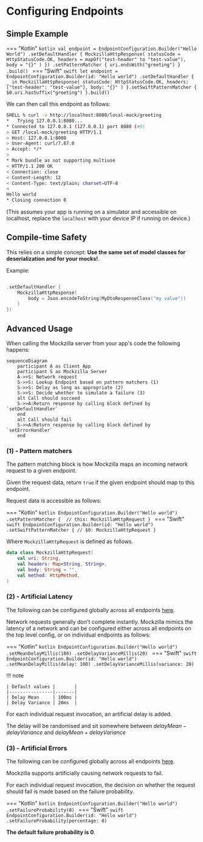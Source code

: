 # Configuring Endpoints

## Simple Example

=== "Kotlin"
    ```kotlin
    val endpoint = EndpointConfiguration.Builder("Hello World")
        .setDefaultHandler {
            MockzillaHttpResponse(
                statusCode = HttpStatusCode.OK,
                headers = mapOf("test-header" to "test-value"),
                body = "{}"
            )
        })
        .setPatternMatcher { uri.endsWith("greeting") }
        .build()
    ```
=== "Swift"
    ```swift
    let endpoint = EndpointConfiguration.Builder(id: "Hello world")
        .setDefaultHandler { _ in
            MockzillaHttpResponse(
                statusCode: HttpStatusCode.OK,
                headers: ["test-header": "test-value"],
                body: "{}"
            )
        }.setSwiftPatternMatcher {
            $0.uri.hasSuffix("greeting")
        }.build()
    ```

We can then call this endpoint as follows:
```bash
SHELL % curl -v http://localhost:8080/local-mock/greeting 
*   Trying 127.0.0.1:8080...
* Connected to 127.0.0.1 (127.0.0.1) port 8080 (#0)
> GET /local-mock/greeting HTTP/1.1
> Host: 127.0.0.1:8080
> User-Agent: curl/7.87.0
> Accept: */*
> 
* Mark bundle as not supporting multiuse
< HTTP/1.1 200 OK
< Connection: close
< Content-Length: 12
< Content-Type: text/plain; charset=UTF-8
< 
Hello world
* Closing connection 0
```

(This assumes your app is running on a simulator and accessible on localhost, replace the `localhost` with your device IP if running on device.)

## Compile-time Safety

This relies on a simple concept: **Use the same set of model classes for deserialization and for your mocks!**.

Example:

```kotlin

.setDefaultHandler {
    MockzillaHttpResponse(
        body = Json.encodeToString(MyDtoResponseClass("my value"))
    )
})
```

## Advanced Usage

When calling the Mockzilla server from your app's code the following happens:

```mermaid
sequenceDiagram    
    participant A as Client App
    participant S as Mockzilla Server
    A->>S: Network request
    S->>S: Lookup Endpoint based on pattern matchers (1)
    S->>S: Delay as long as appropriate (2)
    S->>S: Decide whether to simulate a failure (3)
    alt Call should succeed
    S->>A:Return response by calling block defined by `setDefaultHandler`
    end
    alt Call should fail
    S->>A:Return response by calling block defined by `setErrorHandler`
    end
```

### (1) - Pattern matchers

The pattern matching block is how Mockzilla maps an incoming network request to a given endpoint.

Given the request data, return `true` if the given endpoint should map to this endpoint.

Request data is accessible as follows:

=== "Kotlin"
    ```kotlin
        EndpointConfiguration.Builder("Hello world")
            .setPatternMatcher { 
                // this: MockzillaHttpRequest
            }
    ```
=== "Swift"
    ```swift
        EndpointConfiguration.Builder(id: "Hello world")
            .setSwiftPatternMatcher {
                // $0: MockzillaHttpRequest
            }
    ```

Where `MockzillaHttpRequest` is defined as follows.

```kotlin
data class MockzillaHttpRequest(
    val uri: String,
    val headers: Map<String, String>,
    val body: String = "",
    val method: HttpMethod,
)
```

### (2) - Artificial Latency

The following can be configured globally across all endpoints [here](../dokka/mockzilla/com.apadmi.mockzilla.lib.models/-mockzilla-config/-builder/).

Network requests generally don't complete instantly. Mockzilla mimics the latency of a network and can be configured 
either across all endpoints on the top level config, or on individual endpoints as follows:

=== "Kotlin"
    ```kotlin
        EndpointConfiguration.Builder("Hello world")
          .setMeanDelayMillis(100)
          .setDelayVarianceMillis(20)
    ```
=== "Swift"
    ```swift
        EndpointConfiguration.Builder(id: "Hello world")
          .setMeanDelayMillis(delay: 100)
          .setDelayVarianceMillis(variance: 20)
    ```

!!! note

    | Default values |       |
    |----------------|-------|
    | Delay Mean     | 100ms |
    | Delay Variance | 20ms  |

For each individual request invocation, an artificial delay is added.

The delay will be randomised and sit somewhere between $delayMean - delayVariance$ and $delayMean + delayVariance$

### (3) - Artificial Errors

The following can be configured globally across all endpoints [here](dokka/mockzilla/com.apadmi.mockzilla.lib.models/-mockzilla-config/-builder/).

Mockzilla supports artificially causing network requests to fail.

For each individual request invocation, the decision on whether the request should fail is made based on the failure probability.

=== "Kotlin"
    ```kotlin
    EndpointConfiguration.Builder("Hello world")
    .setFailureProbability(0)
    ```
=== "Swift"
    ```swift
    EndpointConfiguration.Builder(id: "Hello world")
    .setFailureProbability(percentage: 0)
    ```

**The default failure probability is 0**.